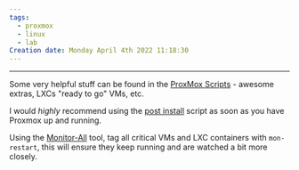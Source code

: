 ```yaml
---
tags:
  - proxmox
  - linux
  - lab
Creation date: Monday April 4th 2022 11:18:30
---
```

---
Some very helpful stuff can be found in the [ProxMox Scripts](https://community-scripts.github.io/ProxmoxVE/scripts) -  awesome extras, LXCs "ready to go" VMs, etc.

I would *highly* recommend using the [post install](https://community-scripts.github.io/ProxmoxVE/scripts?id=post-pve-install) script as soon as you have Proxmox up and running.

Using the [Monitor-All](https://community-scripts.github.io/ProxmoxVE/scripts?id=monitor-all) tool, tag all critical VMs and LXC containers with `mon-restart`, this will ensure they keep running and are watched a bit more closely.
